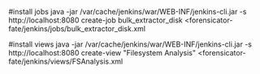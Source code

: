 #install jobs
java -jar /var/cache/jenkins/war/WEB-INF/jenkins-cli.jar -s http://localhost:8080 create-job bulk_extractor_disk <forensicator-fate/jenkins/jobs/bulk_extractor_disk.xml

#install views
java -jar /var/cache/jenkins/war/WEB-INF/jenkins-cli.jar -s http://localhost:8080 create-view "Filesystem Analysis" <forensicator-fate/jenkins/views/FSAnalysis.xml
